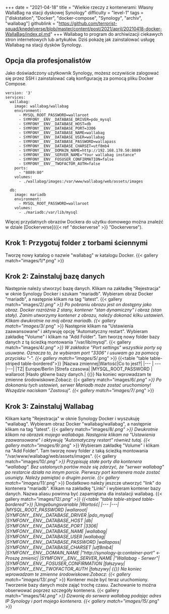 +++
date = "2021-04-18"
title = "Wielkie rzeczy z kontenerami: Własny WallaBag na stacji dyskowej Synology"
difficulty = "level-1"
tags = ["diskstation", "Docker", "docker-compose", "Synology", "archiv", "wallabag"]
githublink = "https://github.com/terrorist-squad/knedelverse/blob/master/content/post/2021/april/20210418-docker-WallaBag/index.pl.md"
+++
Wallabag to program do archiwizacji ciekawych stron internetowych lub artykułów. Dziś pokażę jak zainstalować usługę Wallabag na stacji dysków Synology.
## Opcja dla profesjonalistów
Jako doświadczony użytkownik Synology, możesz oczywiście zalogować się przez SSH i zainstalować całą konfigurację za pomocą pliku Docker Compose.
```
version: '3'
services:
  wallabag:
    image: wallabag/wallabag
    environment:
      - MYSQL_ROOT_PASSWORD=wallaroot
      - SYMFONY__ENV__DATABASE_DRIVER=pdo_mysql
      - SYMFONY__ENV__DATABASE_HOST=db
      - SYMFONY__ENV__DATABASE_PORT=3306
      - SYMFONY__ENV__DATABASE_NAME=wallabag
      - SYMFONY__ENV__DATABASE_USER=wallabag
      - SYMFONY__ENV__DATABASE_PASSWORD=wallapass
      - SYMFONY__ENV__DATABASE_CHARSET=utf8mb4
      - SYMFONY__ENV__DOMAIN_NAME=http://192.168.178.50:8089
      - SYMFONY__ENV__SERVER_NAME="Your wallabag instance"
      - SYMFONY__ENV__FOSUSER_CONFIRMATION=false
      - SYMFONY__ENV__TWOFACTOR_AUTH=false
    ports:
      - "8089:80"
    volumes:
      - ./wallabag/images:/var/www/wallabag/web/assets/images

  db:
    image: mariadb
    environment:
      - MYSQL_ROOT_PASSWORD=wallaroot
    volumes:
      - ./mariadb:/var/lib/mysql

```
Więcej przydatnych obrazów Dockera do użytku domowego można znaleźć w dziale [Dockerverse]({{< ref "dockerverse" >}} "Dockerverse").
## Krok 1: Przygotuj folder z torbami ściennymi
Tworzę nowy katalog o nazwie "wallabag" w katalogu Docker.
{{< gallery match="images/1/*.png" >}}

## Krok 2: Zainstaluj bazę danych
Następnie należy utworzyć bazę danych. Klikam na zakładkę "Rejestracja" w oknie Synology Docker i szukam "mariadb". Wybieram obraz Docker "mariadb", a następnie klikam na tag "latest".
{{< gallery match="images/2/*.png" >}}
Po pobraniu obrazu jest on dostępny jako obraz. Docker rozróżnia 2 stany, kontener "stan dynamiczny" i obraz (stan stały). Zanim utworzymy kontener z obrazu, należy dokonać kilku ustawień. Klikam dwukrotnie na mój obraz mariadb.
{{< gallery match="images/3/*.png" >}}
Następnie klikam na "Ustawienia zaawansowane" i aktywuję opcję "Automatyczny restart". Wybieram zakładkę "Volume" i klikam na "Add Folder". Tam tworzę nowy folder bazy danych z tą ścieżką montowania "/var/lib/mysql".
{{< gallery match="images/4/*.png" >}}
W zakładce "Port settings" wszystkie porty są usuwane. Oznacza to, że wybieram port "3306" i usuwam go za pomocą przycisku "-".
{{< gallery match="images/5/*.png" >}}
{{<table "table table-striped table-bordered">}}
|Nazwa zmiennej|Wartość|Co to jest?|
|--- | --- |---|
|TZ| Europe/Berlin	|Strefa czasowa|
|MYSQL_ROOT_PASSWORD	 | wallaroot |Hasło główne bazy danych.|
{{</table>}}
Na koniec wprowadzam te zmienne środowiskowe:Zobacz:
{{< gallery match="images/6/*.png" >}}
Po dokonaniu tych ustawień, serwer Mariadb może zostać uruchomiony! Wszędzie naciskam "Zastosuj".
{{< gallery match="images/7/*.png" >}}

## Krok 3: Zainstaluj Wallabag
Klikam kartę "Rejestracja" w oknie Synology Docker i wyszukuję "wallabag". Wybieram obraz Docker "wallabag/wallabag", a następnie klikam na tag "latest".
{{< gallery match="images/8/*.png" >}}
Dwukrotnie klikam na obrazek mojego wallabaga. Następnie klikam na "Ustawienia zaawansowane" i aktywuję "Automatyczny restart" również tutaj.
{{< gallery match="images/9/*.png" >}}
Wybieram zakładkę "Volume" i klikam na "Add Folder". Tam tworzę nowy folder z taką ścieżką montowania "/var/www/wallabag/web/assets/images".
{{< gallery match="images/10/*.png" >}}
Przypisuję stałe porty dla kontenera "wallabag". Bez ustalonych portów może się zdarzyć, że "serwer wallabag" po restarcie działa na innym porcie. Pierwszy port kontenera może zostać usunięty. Należy pamiętać o drugim porcie.
{{< gallery match="images/11/*.png" >}}
Dodatkowo należy jeszcze utworzyć "link" do kontenera "mariadb". Klikam na zakładkę "Linki" i wybieram kontener bazy danych. Nazwa aliasu powinna być zapamiętana dla instalacji wallabag.
{{< gallery match="images/12/*.png" >}}
{{<table "table table-striped table-bordered">}}
|Umgebungsvariable	|Wartość|
|--- |---|
|MYSQL_ROOT_PASSWORD	|wallaroot|
|SYMFONY__ENV__DATABASE_DRIVER	|pdo_mysql|
|SYMFONY__ENV__DATABASE_HOST	|db|
|SYMFONY__ENV__DATABASE_PORT	|3306|
|SYMFONY__ENV__DATABASE_NAME	|wallabag|
|SYMFONY__ENV__DATABASE_USER	|wallabag|
|SYMFONY__ENV__DATABASE_PASSWORD	|wallapass|
|SYMFONY__ENV__DATABASE_CHARSET |utf8mb4|
|SYMFONY__ENV__DOMAIN_NAME	|"http://synology-ip:container-port" <- Proszę zmienić|
|SYMFONY__ENV__SERVER_NAME	|"Wallabag - Serwer"|
|SYMFONY__ENV__FOSUSER_CONFIRMATION	|fałszywy|
|SYMFONY__ENV__TWOFACTOR_AUTH	|fałszywy|
{{</table>}}
Na koniec wprowadzam te zmienne środowiskowe:Zobacz:
{{< gallery match="images/13/*.png" >}}
Kontener może być teraz uruchomiony. Tworzenie bazy danych może zająć trochę czasu. Zachowanie to można obserwować poprzez szczegóły kontenera.
{{< gallery match="images/14/*.png" >}}
Dzwonię do serwera wallabag podając adres IP Synology i port mojego kontenera.
{{< gallery match="images/15/*.png" >}}
